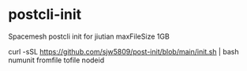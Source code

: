 # postcli-init
Spacemesh postcli init for jiutian
maxFileSize 1GB

curl -sSL https://github.com/sjw5809/post-init/blob/main/init.sh | bash numunit fromfile tofile nodeid


